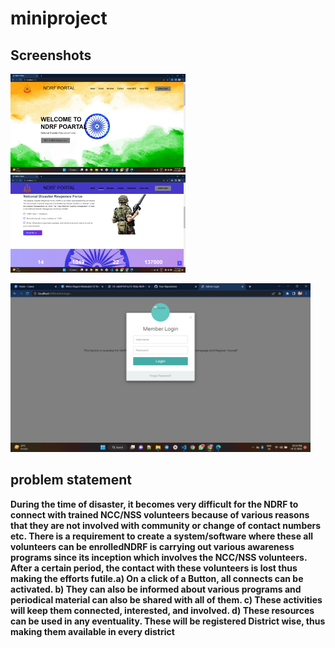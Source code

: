 # miniproject
Screenshots
---
<p><img src="logo (1).png" alt="implant" width="280"/>
<img src="logo (2).png" alt="implant" width="280"/></p>
<p><img src="logo (3).png" alt="implant" width="480"/></p>

## problem statement
**During the time of disaster, it becomes very difficult for the NDRF to connect with trained NCC/NSS volunteers because of various reasons that they are not involved with community or change of contact numbers etc. There is a requirement to create a system/software where these all volunteers can be enrolledNDRF is carrying out various awareness programs since its inception which involves the NCC/NSS volunteers. After a certain period, the contact with these volunteers is lost thus making the efforts futile.a) On a click of a Button, all connects can be activated. b) They can also be informed about various programs and periodical material can also be shared with all of them. c) These activities will keep them connected, interested, and involved. d) These resources can be used in any eventuality. These will be registered District wise, thus making them available in every district**

